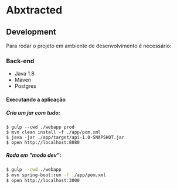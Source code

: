 # Abxtracted

## Development
Para rodar o projeto em ambiente de desenvolvimento é necessário:

### Back-end
 - Java 1.8
 - Maven
 - Postgres

#### Executando a aplicação

##### Cria um jar com tudo:

```console
$ gulp --cwd ./webapp prod
$ mvn clean install -f ./app/pom.xml
$ java -jar ./app/target/api-1.0-SNAPSHOT.jar
$ open http://localhost:8080
```

##### Roda em "modo dev":

```sh
$ gulp --cwd ./webapp
$ mvn spring-boot:run -f ./app/pom.xml
$ open http://localhost:3000
```
